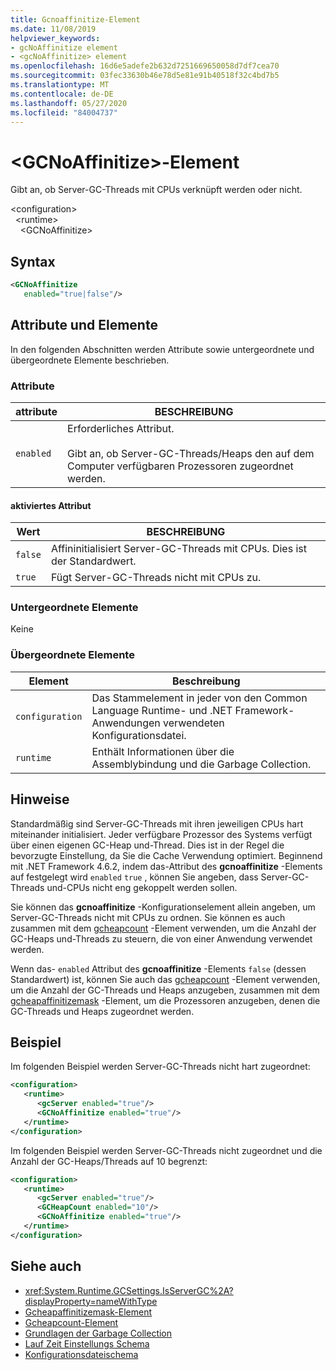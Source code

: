 ```yaml
---
title: Gcnoaffinitize-Element
ms.date: 11/08/2019
helpviewer_keywords:
- gcNoAffinitize element
- <gcNoAffinitize> element
ms.openlocfilehash: 16d6e5adefe2b632d7251669650058d7df7cea70
ms.sourcegitcommit: 03fec33630b46e78d5e81e91b40518f32c4bd7b5
ms.translationtype: MT
ms.contentlocale: de-DE
ms.lasthandoff: 05/27/2020
ms.locfileid: "84004737"
---
```

# <a name="gcnoaffinitize-element"></a>\<GCNoAffinitize>-Element

Gibt an, ob Server-GC-Threads mit CPUs verknüpft werden oder nicht.

\<configuration>\
&nbsp;&nbsp;\<runtime>\
&nbsp;&nbsp;&nbsp;&nbsp;\<GCNoAffinitize>

## <a name="syntax"></a>Syntax

```xml
<GCNoAffinitize
   enabled="true|false"/>
```

## <a name="attributes-and-elements"></a>Attribute und Elemente

In den folgenden Abschnitten werden Attribute sowie untergeordnete und übergeordnete Elemente beschrieben.

### <a name="attributes"></a>Attribute

|attribute|BESCHREIBUNG|
|---------------|-----------------|
|`enabled`|Erforderliches Attribut.<br /><br />Gibt an, ob Server-GC-Threads/Heaps den auf dem Computer verfügbaren Prozessoren zugeordnet werden.|

#### <a name="enabled-attribute"></a>aktiviertes Attribut

|Wert|BESCHREIBUNG|
|-----------|-----------------|
|`false`|Affininitialisiert Server-GC-Threads mit CPUs. Dies ist der Standardwert.|
|`true`|Fügt Server-GC-Threads nicht mit CPUs zu.|

### <a name="child-elements"></a>Untergeordnete Elemente

Keine

### <a name="parent-elements"></a>Übergeordnete Elemente

|Element|Beschreibung|
|-------------|-----------------|
|`configuration`|Das Stammelement in jeder von den Common Language Runtime- und .NET Framework-Anwendungen verwendeten Konfigurationsdatei.|
|`runtime`|Enthält Informationen über die Assemblybindung und die Garbage Collection.|

## <a name="remarks"></a>Hinweise

Standardmäßig sind Server-GC-Threads mit ihren jeweiligen CPUs hart miteinander initialisiert. Jeder verfügbare Prozessor des Systems verfügt über einen eigenen GC-Heap und-Thread. Dies ist in der Regel die bevorzugte Einstellung, da Sie die Cache Verwendung optimiert. Beginnend mit .NET Framework 4.6.2, indem das-Attribut des **gcnoaffinitize** -Elements auf festgelegt wird `enabled` `true` , können Sie angeben, dass Server-GC-Threads und-CPUs nicht eng gekoppelt werden sollen.

Sie können das **gcnoaffinitize** -Konfigurationselement allein angeben, um Server-GC-Threads nicht mit CPUs zu ordnen. Sie können es auch zusammen mit dem [gcheapcount](gcheapcount-element.md) -Element verwenden, um die Anzahl der GC-Heaps und-Threads zu steuern, die von einer Anwendung verwendet werden.

Wenn das- `enabled` Attribut des **gcnoaffinitize** -Elements `false` (dessen Standardwert) ist, können Sie auch das [gcheapcount](gcheapcount-element.md) -Element verwenden, um die Anzahl der GC-Threads und Heaps anzugeben, zusammen mit dem [gcheapaffinitizemask](gcheapaffinitizemask-element.md) -Element, um die Prozessoren anzugeben, denen die GC-Threads und Heaps zugeordnet werden.

## <a name="example"></a>Beispiel

Im folgenden Beispiel werden Server-GC-Threads nicht hart zugeordnet:

```xml
<configuration>
   <runtime>
      <gcServer enabled="true"/>
      <GCNoAffinitize enabled="true"/>
   </runtime>
</configuration>
```

Im folgenden Beispiel werden Server-GC-Threads nicht zugeordnet und die Anzahl der GC-Heaps/Threads auf 10 begrenzt:

```xml
<configuration>
   <runtime>
      <gcServer enabled="true"/>
      <GCHeapCount enabled="10"/>
      <GCNoAffinitize enabled="true"/>
   </runtime>
</configuration>
```

## <a name="see-also"></a>Siehe auch

- <xref:System.Runtime.GCSettings.IsServerGC%2A?displayProperty=nameWithType>
- [Gcheapaffinitizemask-Element](gcheapaffinitizemask-element.md)
- [Gcheapcount-Element](gcheapcount-element.md)
- [Grundlagen der Garbage Collection](../../../../standard/garbage-collection/fundamentals.md)
- [Lauf Zeit Einstellungs Schema](index.md)
- [Konfigurationsdateischema](../index.md)
